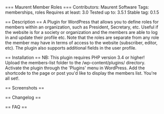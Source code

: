 === Maurent Member Roles ===
Contributors: Maurent Software
Tags: memberships, roles
Requires at least: 3.0
Tested up to: 3.5.1
Stable tag: 0.1.5


== Description ==
A Plugin for WordPress that allows you to define roles for members within an organization, such as President, Secretary, etc. 
Useful if the website is for a society or organization and the members are able to log in and update their profile etc.
Note that the roles are separate from any role the member may have in terms of access to the website (subscriber, editor, etc).
The plugin also supports additional fields in the user profile.

== Installation ==
NB: This plugin requires PHP version 3.4 or higher! 
Upload the members-list folder to the /wp-content/plugins/ directory.
Activate the plugin through the 'Plugins' menu in WordPress.
Add the shortcode to the page or post you'd like to display the members list.
You're all set!.

== Screenshots ==

== Changelog ==

== FAQ ==
 

